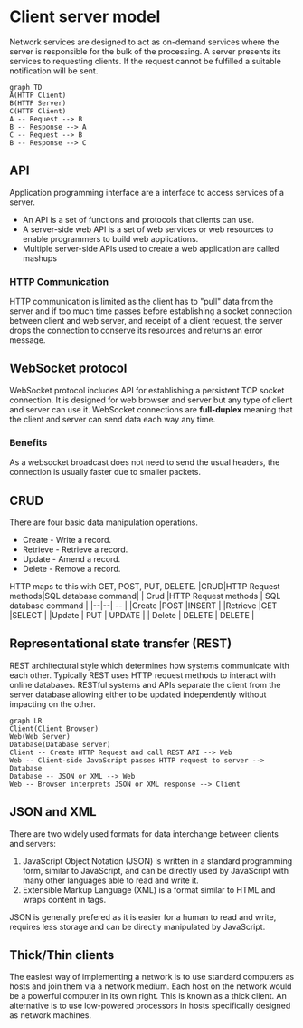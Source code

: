 # Client server model
Network services are designed to act as on-demand services where the server is responsible for the bulk of the processing. A server presents its services to requesting clients. If the request cannot be fulfilled a suitable notification will be sent. 

```mermaid
graph TD
A(HTTP Client)
B(HTTP Server)
C(HTTP Client)
A -- Request --> B
B -- Response --> A
C -- Request --> B
B -- Response --> C
```

## API
Application programming interface are a interface to access services of a server. 
- An API is a set of functions and protocols that clients can use.
- A server-side web API is a set of web services or web resources to enable programmers to build web applications.
- Multiple server-side APIs used to create a web application are called mashups

### HTTP Communication
HTTP communication is limited as the client has to "pull" data from the server and if too much time passes before establishing a socket connection between client and web server, and receipt of a client request, the server drops the connection to conserve its resources and returns an error message.

## WebSocket protocol
WebSocket protocol includes API for establishing a persistent TCP socket connection. It is designed for web browser and server but any type of client and server can use it.
WebSocket connections are **full-duplex** meaning that the client and server can send data each way any time. 

### Benefits
As a websocket broadcast does not need to send the usual headers, the connection is usually faster due to smaller packets.

## CRUD
There are four basic data manipulation operations.
- Create - Write a record.
- Retrieve - Retrieve a record.
- Update - Amend a record.
- Delete - Remove a record.

HTTP maps to this with GET, POST, PUT, DELETE.
|CRUD|HTTP Request methods|SQL database command|
| Crud |HTTP Request methods | SQL database command |
|--|--| -- |
|Create	|POST	|INSERT	|
|Retrieve  |GET  |SELECT	|
|Update | PUT | UPDATE |
| Delete | DELETE | DELETE |

## Representational state transfer (REST)
REST architectural style which determines how systems communicate with each other. Typically REST uses HTTP request methods to interact with online databases. RESTful systems and APIs separate the client from the server database allowing either to be updated independently without impacting on the other.

```mermaid
graph LR
Client(Client Browser)
Web(Web Server)
Database(Database server)
Client -- Create HTTP Request and call REST API --> Web
Web -- Client-side JavaScript passes HTTP request to server --> Database
Database -- JSON or XML --> Web
Web -- Browser interprets JSON or XML response --> Client
```


## JSON and XML
There are two widely used formats for data interchange between clients and servers:
1. JavaScript Object Notation (JSON) is written in a standard programming form, similar to JavaScript, and can be directly used by JavaScript with many other languages able to read and write it.
2. Extensible Markup Language (XML) is a format similar to HTML and wraps content in tags.

JSON is generally prefered as it is easier for a human to read and write, requires less storage and can be directly manipulated by JavaScript.

## Thick/Thin clients
The easiest way of implementing a network is to use standard computers as hosts and join them via a network medium. Each host on the network would be a powerful computer in its own right. This is known as a thick client. 
An alternative is to use low-powered processors in hosts specifically designed as network machines.



